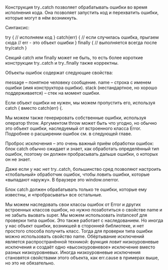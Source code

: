 Конструкция try..catch позволяет обрабатывать ошибки во время исполнения кода. Она позволяет запустить код и перехватить ошибки, которые могут в нём возникнуть.

Синтаксис:

try {
  // исполняем код
} catch(err) {
  // если случилась ошибка, прыгаем сюда
  // err - это объект ошибки
} finally {
  // выполняется всегда после try/catch
}


Секций catch или finally может не быть, то есть более короткие конструкции try..catch и try..finally также корректны.

Объекты ошибок содержат следующие свойства:

message – понятное человеку сообщение.
name – строка с именем ошибки (имя конструктора ошибки).
stack (нестандартное, но хорошо поддерживается) – стек на момент ошибки.

Если объект ошибки не нужен, мы можем пропустить его, используя catch { вместо catch(err) {.

Мы можем также генерировать собственные ошибки, используя оператор throw. Аргументом throw может быть что угодно, но обычно это объект ошибки, наследуемый от встроенного класса Error. Подробнее о расширении ошибок см. в следующей главе.

Проброс исключения – это очень важный приём обработки ошибок: блок catch обычно ожидает и знает, как обработать определённый тип ошибок, поэтому он должен пробрасывать дальше ошибки, о которых он не знает.

Даже если у нас нет try..catch, большинство сред позволяют настроить «глобальный» обработчик ошибок, чтобы ловить ошибки, которые «выпадают наружу». В браузере это window.onerror.

Блок catch должен обрабатывать только те ошибки, которые ему известны, и «пробрасывать» все остальные.

Мы можем наследовать свои классы ошибок от Error и других встроенных классов ошибок, но нужно позаботиться о свойстве name и не забыть вызвать super.
Мы можем использовать instanceof для проверки типа ошибок. Это также работает с наследованием. Но иногда у нас объект ошибки, возникшей в сторонней библиотеке, и нет простого способа получить класс. Тогда для проверки типа ошибки можно использовать свойство name.
Обёртывание исключений является распространённой техникой: функция ловит низкоуровневые исключения и создаёт одно «высокоуровневое» исключение вместо разных низкоуровневых. Иногда низкоуровневые исключения становятся свойствами этого объекта, как err.cause в примерах выше, но это не обязательно.